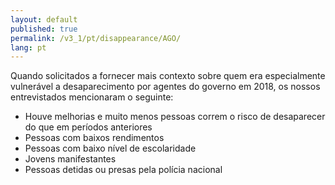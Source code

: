 ```yaml
---
layout: default
published: true
permalink: /v3_1/pt/disappearance/AGO/
lang: pt
---
```


Quando solicitados a fornecer mais contexto sobre quem era especialmente vulnerável a desaparecimento por agentes do governo em 2018, os nossos entrevistados mencionaram o seguinte:
-	Houve melhorias e muito menos pessoas correm o risco de desaparecer do que em períodos anteriores
-	Pessoas com baixos rendimentos
-	Pessoas com baixo nível de escolaridade
-	Jovens manifestantes
-	Pessoas detidas ou presas pela polícia nacional


